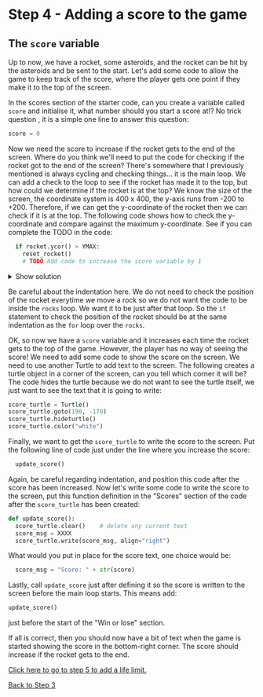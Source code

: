 # Step 4 - Adding a score to the game

## The `score` variable

Up to now, we have a rocket, some asteroids, and the rocket can be hit by the asteroids and be sent to the start.
Let's add some code to allow the game to keep track of the score, where the player gets one point if they make it
to the top of the screen.

In the scores section of the starter code, can you create a variable called `score` and initialise it, what number
should you start a score at!? No trick question , it is a simple one line to answer this question:

```python
score = 0
```

Now we need the score to increase if the rocket gets to the end of the screen. Where do you think we'll need to put the
code for checking if the rocket got to the end of the screen? There's somewhere that I previously mentioned is always
cycling and checking things... it is the main loop. We can add a check to the loop to see if the rocket has made it to
the top, but how could we determine if the rocket is at the top? We know the size of the screen, the
coordinate system is 400 x 400, the y-axis runs from -200 to +200. Therefore, if we can get the y-coordinate of the rocket
then we can check if it is at the top. The following code shows how to check the y-coordinate and compare against the maximum y-coordinate.
See if you can complete the TODO in the code:

```python
  if rocket.ycor() > YMAX:
    reset_rocket()
    # TODO Add code to increase the score variable by 1
```

<details><summary>Show solution</summary>

```python
  if rocket.ycor() > YMAX:
    reset_rocket()
    score = score + 1  # add one to the score
```
</details>

Be careful about the indentation here. We do not need to check the position of the rocket everytime we move a rock so we do not want the code
to be inside the `rocks` loop. We want it to be just after that loop. So the `if` statement to check the position of the rocket should be at the same
indentation as the `for` loop over the `rocks`.

OK, so now we have a `score` variable and it increases each time the rocket gets to the top of the game. However, the player has no
way of seeing the score! We need to add some code to show the score on the screen. We need to use another Turtle to add text to the screen.
The following creates a turtle object in a corner of the screen, can you tell which corner it will be? The code hides the turtle because
we do not want to see the turtle itself, we just want to see the text that it is going to write:

```python
score_turtle = Turtle()
score_turtle.goto(190, -170)
score_turtle.hideturtle()
score_turtle.color("white")
```

Finally, we want to get the `score_turtle` to write the score to the screen. Put the following line of code just under the line where you increase
the score:

```python
  update_score()
```

Again, be careful regarding indentation, and position this code after the score has been increased. Now let's write some code to write the 
score to the screen, put this function definition in the "Scores" section of the code after the `score_turtle` has been created:

```python
def update_score():
  score_turtle.clear()    # delete any current text
  score_msg = XXXX 
  score_turtle.write(score_msg, align="right")
```

What would you put in place for the score text, one choice would be:

```python
  score_msg = "Score: " + str(score)
```

Lastly, call `update_score` just after defining it so the score is written to the screen before the main loop starts. This means add:

```python
update_score()
```

just before the start of the "Win or lose" section.

If all is correct, then you should now have a bit of text when the game is started showing the score in the bottom-right corner.
The score should increase if the rocket gets to the end.

[Click here to go to step 5 to add a life limit.](../step05-add_lives/readme.md)

[Back to Step 3](../step03-add_collisions/readme.md)
